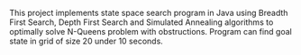 This project implements state space search program in Java using Breadth First Search, Depth First Search and Simulated
Annealing algorithms to optimally solve N-Queens problem with obstructions. Program can find goal state in grid
of size 20 under 10 seconds.
